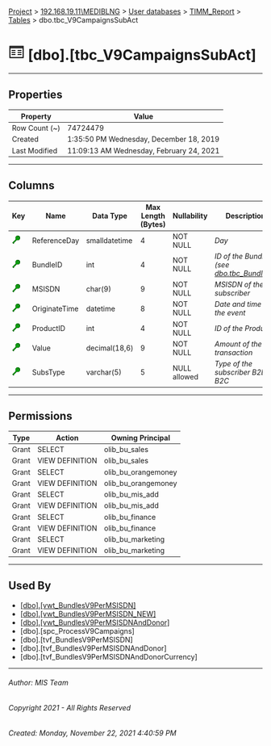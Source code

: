 #### 

[Project](../../../../index.md) > [192.168.19.11\\MEDIBLNG](../../../index.md) > [User databases](../../index.md) > [TIMM_Report](../index.md) > [Tables](Tables.md) > dbo.tbc_V9CampaignsSubAct

# ![Tables](../../../../Images/Table32.png) [dbo].[tbc_V9CampaignsSubAct]

---

## <a name="#properties"></a>Properties

| Property | Value |
|---|---|
| Row Count (~) | 74724479 |
| Created | 1:35:50 PM Wednesday, December 18, 2019 |
| Last Modified | 11:09:13 AM Wednesday, February 24, 2021 |


---

## <a name="#columns"></a>Columns

| Key | Name | Data Type | Max Length (Bytes) | Nullability | Description |
|---|---|---|---|---|---|
| [![Cluster Key cci_V9CampaignsSubAct: ReferenceDay\BundleID\MSISDN\OriginateTime\ProductID\Value\SubsType](../../../../Images/cluster.png)](#indexes) | ReferenceDay | smalldatetime | 4 | NOT NULL | _Day_ |
| [![Cluster Key cci_V9CampaignsSubAct: ReferenceDay\BundleID\MSISDN\OriginateTime\ProductID\Value\SubsType](../../../../Images/cluster.png)](#indexes) | BundleID | int | 4 | NOT NULL | _ID of the Bundle (see [dbo.tbc_BundleID](tbc_BundleID.md))_ |
| [![Cluster Key cci_V9CampaignsSubAct: ReferenceDay\BundleID\MSISDN\OriginateTime\ProductID\Value\SubsType](../../../../Images/cluster.png)](#indexes) | MSISDN | char(9) | 9 | NOT NULL | _MSISDN of the subscriber_ |
| [![Cluster Key cci_V9CampaignsSubAct: ReferenceDay\BundleID\MSISDN\OriginateTime\ProductID\Value\SubsType](../../../../Images/cluster.png)](#indexes) | OriginateTime | datetime | 8 | NOT NULL | _Date and time of the event_ |
| [![Cluster Key cci_V9CampaignsSubAct: ReferenceDay\BundleID\MSISDN\OriginateTime\ProductID\Value\SubsType](../../../../Images/cluster.png)](#indexes) | ProductID | int | 4 | NOT NULL | _ID of the Product_ |
| [![Cluster Key cci_V9CampaignsSubAct: ReferenceDay\BundleID\MSISDN\OriginateTime\ProductID\Value\SubsType](../../../../Images/cluster.png)](#indexes) | Value | decimal(18,6) | 9 | NOT NULL | _Amount of the transaction_ |
| [![Cluster Key cci_V9CampaignsSubAct: ReferenceDay\BundleID\MSISDN\OriginateTime\ProductID\Value\SubsType](../../../../Images/cluster.png)](#indexes) | SubsType | varchar(5) | 5 | NULL allowed | _Type of the subscriber B2B or B2C_ |


---

## <a name="#permissions"></a>Permissions

| Type | Action | Owning Principal |
|---|---|---|
| Grant | SELECT | olib_bu_sales |
| Grant | VIEW DEFINITION | olib_bu_sales |
| Grant | SELECT | olib_bu_orangemoney |
| Grant | VIEW DEFINITION | olib_bu_orangemoney |
| Grant | SELECT | olib_bu_mis_add |
| Grant | VIEW DEFINITION | olib_bu_mis_add |
| Grant | SELECT | olib_bu_finance |
| Grant | VIEW DEFINITION | olib_bu_finance |
| Grant | SELECT | olib_bu_marketing |
| Grant | VIEW DEFINITION | olib_bu_marketing |


---

## <a name="#usedby"></a>Used By

* [[dbo].[vwt_BundlesV9PerMSISDN]](../Views/vwt_BundlesV9PerMSISDN.md)
* [[dbo].[vwt_BundlesV9PerMSISDN_NEW]](../Views/vwt_BundlesV9PerMSISDN_NEW.md)
* [[dbo].[vwt_BundlesV9PerMSISDNAndDonor]](../Views/vwt_BundlesV9PerMSISDNAndDonor.md)
* [dbo].[spc_ProcessV9Campaigns]
* [dbo].[tvf_BundlesV9PerMSISDN]
* [dbo].[tvf_BundlesV9PerMSISDNAndDonor]
* [dbo].[tvf_BundlesV9PerMSISDNAndDonorCurrency]


---

###### Author:  MIS Team

###### Copyright 2021 - All Rights Reserved

###### Created: Monday, November 22, 2021 4:40:59 PM

